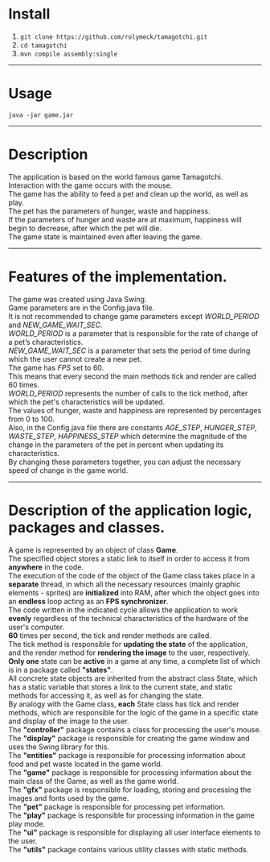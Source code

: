 # Install
1. `git clone https://github.com/rolymeck/tamagotchi.git`
2. `cd tamagotchi`
3. `mvn compile assembly:single`
***

# Usage
`java -jar game.jar`
***

# Description
The application is based on the world famous game Tamagotchi.  
Interaction with the game occurs with the mouse.  
The game has the ability to feed a pet and clean up the world, as well as play.  
The pet has the parameters of hunger, waste and happiness.  
If the parameters of hunger and waste are at maximum, happiness will begin to decrease, after which the pet will die.  
The game state is maintained even after leaving the game.  
***  

# Features of the implementation.  
 The game was created using Java Swing.  
 Game parameters are in the Config.java file.  
 It is not recommended to change game parameters except _WORLD_PERIOD_ and _NEW_GAME_WAIT_SEC_.  
 _WORLD_PERIOD_ is a parameter that is responsible for the rate of change of a pet’s characteristics.  
 _NEW_GAME_WAIT_SEC_ is a parameter that sets the period of time during which the user cannot create a new pet.  
 The game has _FPS_ set to 60.  
 This means that every second the main methods tick and render are called 60 times.  
 _WORLD_PERIOD_ represents the number of calls to the tick method, after which the pet's characteristics will be updated.  
 The values ​​of hunger, waste and happiness are represented by percentages from 0 to 100.  
 Also, in the Config.java file there are constants _AGE_STEP_, _HUNGER_STEP_, _WASTE_STEP_, _HAPPINESS_STEP_ which determine the magnitude of the change in the parameters of the pet in percent when updating its characteristics.  
 By changing these parameters together, you can adjust the necessary speed of change in the game world.  
 ***  
 
 # Description of the application logic, packages and classes.  
 A game is represented by an object of class **Game**.  
 The specified object stores a static link to itself in order to access it from **anywhere** in the code.  
 The execution of the code of the object of the Game class takes place in a **separate** thread, in which all the necessary resources (mainly graphic elements - sprites) are **initialized** into RAM, after which the object goes into an **endless** loop acting as an **FPS synchronizer**.  
 The code written in the indicated cycle allows the application to work **evenly** regardless of the technical characteristics of the hardware of the user's computer.  
 **60** times per second, the tick and render methods are called.  
 The tick method is responsible for **updating the state** of the application, and the render method for **rendering the image** to the user, respectively.  
 **Only one** state can be **active** in a game at any time, a complete list of which is in a package called **"states"**.  
 All concrete state objects are inherited from the abstract class State, which has a static variable that stores a link to the current state, and static methods for accessing it, as well as for changing the state.  
 By analogy with the Game class, **each** State class has tick and render methods, which are responsible for the logic of the game in a specific state and display of the image to the user.  
 The **"controller"** package contains a class for processing the user's mouse.  
 The **"display"** package is responsible for creating the game window and uses the Swing library for this.  
 The **"entities"** package is responsible for processing information about food and pet waste located in the game world.  
 The **"game"** package is responsible for processing information about the main class of the Game, as well as the game world.  
 The **"gfx"** package is responsible for loading, storing and processing the images and fonts used by the game.  
 The **"pet"** package is responsible for processing pet information.  
 The **"play"** package is responsible for processing information in the game play mode.  
 The **"ui"** package is responsible for displaying all user interface elements to the user.  
 The **"utils"** package contains various utility classes with static methods.  